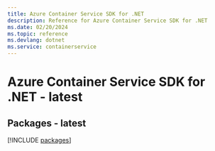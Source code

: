 ```yaml
---
title: Azure Container Service SDK for .NET
description: Reference for Azure Container Service SDK for .NET
ms.date: 02/20/2024
ms.topic: reference
ms.devlang: dotnet
ms.service: containerservice
---
```

# Azure Container Service SDK for .NET - latest
## Packages - latest
[!INCLUDE [packages](container-service-index.md)]